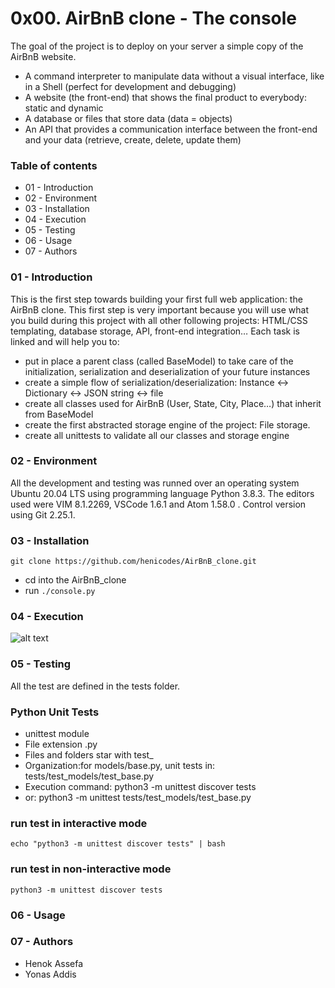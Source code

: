 # 0x00. AirBnB clone - The console
The goal of the project is to deploy on your server a simple copy of the AirBnB website.
- A command interpreter to manipulate data without a visual interface, like in a Shell (perfect for development and debugging)
- A website (the front-end) that shows the final product to everybody: static and dynamic
- A database or files that store data (data = objects)
- An API that provides a communication interface between the front-end and your data (retrieve, create, delete, update them)
### Table of contents
- 01 - Introduction
- 02 - Environment
- 03 - Installation
- 04 - Execution
- 05 - Testing
- 06 - Usage
- 07 - Authors
### 01 - Introduction
This is the first step towards building your first full web application: the AirBnB clone. This first step is very important because you will use what you build during this project with all other following projects: HTML/CSS templating, database storage, API, front-end integration…
Each task is linked and will help you to:

- put in place a parent class (called BaseModel) to take care of the initialization, serialization and deserialization of your future instances
- create a simple flow of serialization/deserialization: Instance <-> Dictionary <-> JSON string <-> file
- create all classes used for AirBnB (User, State, City, Place…) that inherit from BaseModel
- create the first abstracted storage engine of the project: File storage.
- create all unittests to validate all our classes and storage engine
### 02 - Environment
All the development and testing was runned over an operating system Ubuntu 20.04 LTS using programming language Python 3.8.3. The editors used were VIM 8.1.2269, VSCode 1.6.1 and Atom 1.58.0 . Control version using Git 2.25.1.
### 03 - Installation
`git clone https://github.com/henicodes/AirBnB_clone.git`
- cd into the AirBnB_clone
- run `./console.py`
### 04 - Execution
![alt text](https://github.com/henicodes/AirBnB_clone/blob/master/AirBnB%20clone%20execution.JPG)
### 05 - Testing
All the test are defined in the tests folder.
### Python Unit Tests
- unittest module
- File extension .py
- Files and folders star with test_
- Organization:for models/base.py, unit tests in: tests/test_models/test_base.py
- Execution command: python3 -m unittest discover tests
- or: python3 -m unittest tests/test_models/test_base.py
### run test in interactive mode
`echo "python3 -m unittest discover tests" | bash`
### run test in non-interactive mode
`python3 -m unittest discover tests`
### 06 - Usage
### 07 - Authors
- Henok Assefa
- Yonas Addis
